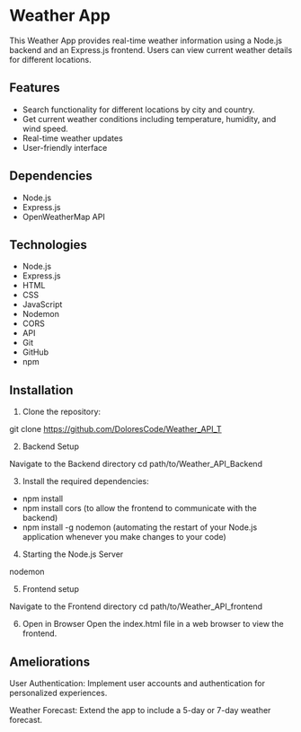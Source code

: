 # Weather App

This Weather App provides real-time weather information using a Node.js backend and an Express.js frontend. Users can view current weather details for different locations.

## Features

- Search functionality for different locations by city and country.
- Get current weather conditions including temperature, humidity, and wind speed.
- Real-time weather updates
- User-friendly interface

## Dependencies

- Node.js
- Express.js
- OpenWeatherMap API

## Technologies

- Node.js
- Express.js
- HTML
- CSS
- JavaScript
- Nodemon
- CORS
- API
- Git
- GitHub
- npm

## Installation

1. Clone the repository:

git clone https://github.com/DoloresCode/Weather_API_T

2. Backend Setup

Navigate to the Backend directory
cd path/to/Weather_API_Backend

3. Install the required dependencies:

- npm install
- npm install cors (to allow the frontend to communicate with the backend)
- npm install -g nodemon (automating the restart of your Node.js application whenever you make changes to your code)

4. Starting the Node.js Server

nodemon

5. Frontend setup

Navigate to the Frontend directory
cd path/to/Weather_API_frontend

6. Open in Browser
Open the index.html file in a web browser to view the frontend.

## Ameliorations

User Authentication: Implement user accounts and authentication for personalized experiences.

Weather Forecast: Extend the app to include a 5-day or 7-day weather forecast.


